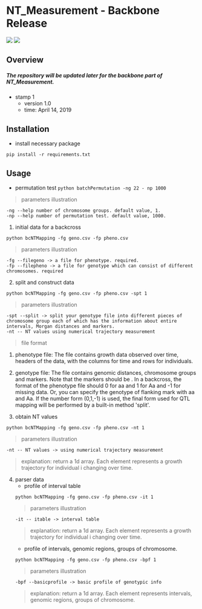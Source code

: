 # NT_Measurement - Backbone Release
![](https://img.shields.io/badge/NT_Measurement-Backbone-519dd9.svg)
![](https://img.shields.io/badge/last_released_date-April_2019-green.svg)
## Overview
##### The repository will be updated later for the backbone part of NT_Measurement.

* stamp 1
    + version 1.0
    + time: April 14, 2019

## Installation
* install necessary package
```
pip install -r requirements.txt
```

## Usage
* permutation test
```python batchPermutation -ng 22 - np 1000```
> parameters illustration
```
-ng --help number of chromosome groups. default value, 1.
-np --help number of permutation test. default value, 1000.
```

1. initial data for a backcross
```
python bcNTMapping -fg geno.csv -fp pheno.csv
```
> parameters illustration
```
-fg --filegeno -> a file for phenotype. required.
-fp --filepheno -> a file for genotype which can consist of different chromosomes. required
```

2. split and construct data
```
python bcNTMapping -fg geno.csv -fp pheno.csv -spt 1
```
> parameters illustration
```
-spt --split -> split your genotype file into different pieces of chromosome group each of which has the information about entire intervals, Morgan distances and markers.
-nt -- NT values using numerical trajectory measurement
```
> file format
1. phenotype file: The file contains growth data observed over time, headers of the data, with the columns for time and rows for individuals.
2. genotype file: The file contains genomic distances, chromosome groups and markers. Note that the markers should be . In a backcross, the format of the phenotype file should 0 for aa and 1 for Aa and -1 for missing data. Or, you can specify the genotype of flanking mark with aa and Aa. If the number form (0,1,-1) is used, the final form used for QTL mapping will be performed by a built-in method 'split'.

3. obtain NT values

```
python bcNTMapping -fg geno.csv -fp pheno.csv -nt 1
```
> parameters illustration
```
-nt -- NT values -> using numerical trajectory measurement
```
> explanation: 
return a 1d array. Each element represents a growth trajectory for individual i changing over time.

4. parser data
	* profile of interval table 
	```
	python bcNTMapping -fg geno.csv -fp pheno.csv -it 1
	```
	> parameters illustration
	```
	-it -- itable -> interval table
	```
	> explanation: 
	return a 1d array. Each element represents a growth trajectory for individual i changing over time.
	* profile of intervals, genomic regions, groups of chromosome.
	```
	python bcNTMapping -fg geno.csv -fp pheno.csv -bpf 1
	```
	> parameters illustration
	```
	-bpf --basicprofile -> basic profile of genotypic info
	```
	> explanation: 
	return a 1d array. Each element represents intervals, genomic regions, groups of chromosome.
